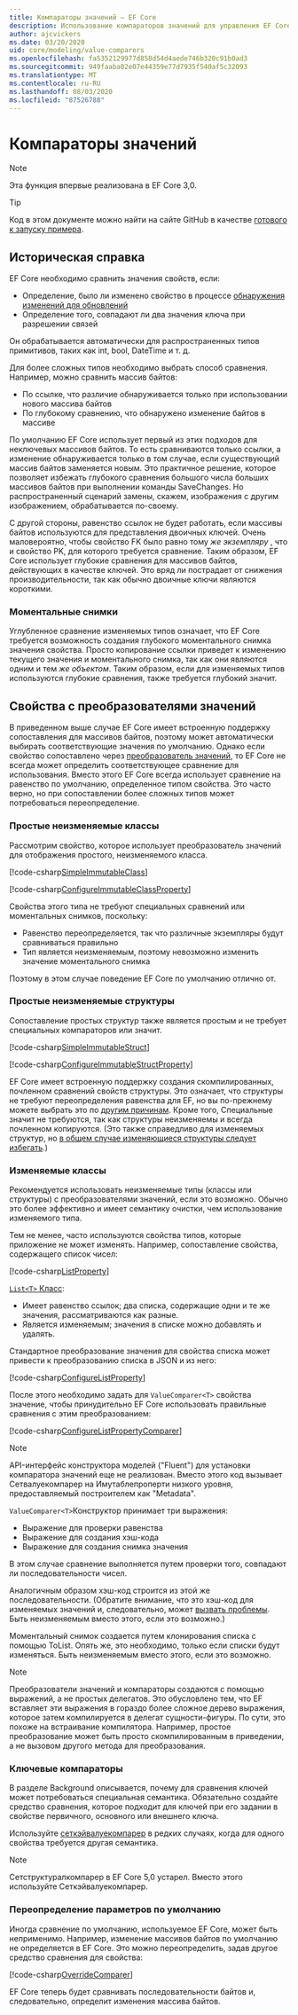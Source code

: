 ```yaml
---
title: Компараторы значений — EF Core
description: Использование компараторов значений для управления EF Core сравнения значений свойств
author: ajcvickers
ms.date: 03/20/2020
uid: core/modeling/value-comparers
ms.openlocfilehash: fa5352129977d858d54d4aede746b320c91b0ad3
ms.sourcegitcommit: 949faaba02e07e44359e77d7935f540af5c32093
ms.translationtype: MT
ms.contentlocale: ru-RU
ms.lasthandoff: 08/03/2020
ms.locfileid: "87526788"
---
```

# <a name="value-comparers"></a>Компараторы значений

> [!NOTE]  
> Эта функция впервые реализована в EF Core 3,0.

> [!TIP]  
> Код в этом документе можно найти на сайте GitHub в качестве [готового к запуску примера](https://github.com/dotnet/EntityFramework.Docs/tree/master/samples/core/Modeling/ValueConversions/).

## <a name="background"></a>Историческая справка

EF Core необходимо сравнить значения свойств, если:

* Определение, было ли изменено свойство в процессе [обнаружения изменений для обновлений](xref:core/saving/basic)
* Определение того, совпадают ли два значения ключа при разрешении связей 

Он обрабатывается автоматически для распространенных типов примитивов, таких как int, bool, DateTime и т. д.

Для более сложных типов необходимо выбрать способ сравнения.
Например, можно сравнить массив байтов:

* По ссылке, что различие обнаруживается только при использовании нового массива байтов
* По глубокому сравнению, что обнаружено изменение байтов в массиве

По умолчанию EF Core использует первый из этих подходов для неключевых массивов байтов.
То есть сравниваются только ссылки, а изменение обнаруживается только в том случае, если существующий массив байтов заменяется новым.
Это практичное решение, которое позволяет избежать глубокого сравнения большого числа больших массивов байтов при выполнении команды SaveChanges.
Но распространенный сценарий замены, скажем, изображения с другим изображением, обрабатывается по-своему.

С другой стороны, равенство ссылок не будет работать, если массивы байтов используются для представления двоичных ключей.
Очень маловероятно, чтобы свойство FK было равно тому _же экземпляру_ , что и свойство PK, для которого требуется сравнение.
Таким образом, EF Core использует глубокие сравнения для массивов байтов, действующих в качестве ключей.
Это вряд ли пострадает от снижения производительности, так как обычно двоичные ключи являются короткими.

### <a name="snapshots"></a>Моментальные снимки

Углубленное сравнение изменяемых типов означает, что EF Core требуется возможность создания глубокого моментального снимка значения свойства.
Просто копирование ссылки приведет к изменению текущего значения и моментального снимка, так как они являются одним и тем _же объектом_.
Таким образом, если для изменяемых типов используются глубокие сравнения, также требуется глубокий значит.

## <a name="properties-with-value-converters"></a>Свойства с преобразователями значений

В приведенном выше случае EF Core имеет встроенную поддержку сопоставления для массивов байтов, поэтому может автоматически выбирать соответствующие значения по умолчанию.
Однако если свойство сопоставлено через [преобразователь значений](xref:core/modeling/value-conversions), то EF Core не всегда может определить соответствующее сравнение для использования.
Вместо этого EF Core всегда использует сравнение на равенство по умолчанию, определенное типом свойства.
Это часто верно, но при сопоставлении более сложных типов может потребоваться переопределение.

### <a name="simple-immutable-classes"></a>Простые неизменяемые классы

Рассмотрим свойство, которое использует преобразователь значений для отображения простого, неизменяемого класса.

[!code-csharp[SimpleImmutableClass](../../../samples/core/Modeling/ValueConversions/MappingImmutableClassProperty.cs?name=SimpleImmutableClass)]

[!code-csharp[ConfigureImmutableClassProperty](../../../samples/core/Modeling/ValueConversions/MappingImmutableClassProperty.cs?name=ConfigureImmutableClassProperty)]

Свойства этого типа не требуют специальных сравнений или моментальных снимков, поскольку:
* Равенство переопределяется, так что различные экземпляры будут сравниваться правильно
* Тип является неизменяемым, поэтому невозможно изменить значение моментального снимка

Поэтому в этом случае поведение EF Core по умолчанию отлично от.

### <a name="simple-immutable-structs"></a>Простые неизменяемые структуры

Сопоставление простых структур также является простым и не требует специальных компараторов или значит.

[!code-csharp[SimpleImmutableStruct](../../../samples/core/Modeling/ValueConversions/MappingImmutableStructProperty.cs?name=SimpleImmutableStruct)]

[!code-csharp[ConfigureImmutableStructProperty](../../../samples/core/Modeling/ValueConversions/MappingImmutableStructProperty.cs?name=ConfigureImmutableStructProperty)]

EF Core имеет встроенную поддержку создания скомпилированных, почленном сравнений свойств структуры.
Это означает, что структуры не требуют переопределения равенства для EF, но вы по-прежнему можете выбрать это по [другим причинам](/dotnet/csharp/programming-guide/statements-expressions-operators/how-to-define-value-equality-for-a-type).
Кроме того, Специальные значит не требуются, так как структуры неизменяемы и всегда почленном копируются.
(Это также справедливо для изменяемых структур, но [в общем случае изменяющиеся структуры следует избегать](/dotnet/csharp/write-safe-efficient-code).)

### <a name="mutable-classes"></a>Изменяемые классы

Рекомендуется использовать неизменяемые типы (классы или структуры) с преобразователями значений, если это возможно.
Обычно это более эффективно и имеет семантику очистки, чем использование изменяемого типа.

Тем не менее, часто используются свойства типов, которые приложение не может изменять.
Например, сопоставление свойства, содержащего список чисел: 

[!code-csharp[ListProperty](../../../samples/core/Modeling/ValueConversions/MappingListProperty.cs?name=ListProperty)]

[ `List<T>` Класс](/dotnet/api/system.collections.generic.list-1?view=netstandard-2.1):
* Имеет равенство ссылок; два списка, содержащие одни и те же значения, рассматриваются как разные.
* Является изменяемым; значения в списке можно добавлять и удалять.

Стандартное преобразование значения для свойства списка может привести к преобразованию списка в JSON и из него:

[!code-csharp[ConfigureListProperty](../../../samples/core/Modeling/ValueConversions/MappingListProperty.cs?name=ConfigureListProperty)]

После этого необходимо задать для `ValueComparer<T>` свойства значение, чтобы принудительно EF Core использовать правильные сравнения с этим преобразованием:

[!code-csharp[ConfigureListPropertyComparer](../../../samples/core/Modeling/ValueConversions/MappingListProperty.cs?name=ConfigureListPropertyComparer)]

> [!NOTE]  
> API-интерфейс конструктора моделей ("Fluent") для установки компаратора значений еще не реализован.
> Вместо этого код вызывает Сетвалуекомпарер на Имутаблепроперти низкого уровня, предоставляемый построителем как "Metadata".

`ValueComparer<T>`Конструктор принимает три выражения:
* Выражение для проверки равенства
* Выражение для создания хэш-кода
* Выражение для создания снимка значения  

В этом случае сравнение выполняется путем проверки того, совпадают ли последовательности чисел.

Аналогичным образом хэш-код строится из этой же последовательности.
(Обратите внимание, что это хэш-код для изменяемых значений и, следовательно, может [вызвать проблемы](https://ericlippert.com/2011/02/28/guidelines-and-rules-for-gethashcode/).
Быть неизменяемым вместо этого, если это возможно.)

Моментальный снимок создается путем клонирования списка с помощью ToList.
Опять же, это необходимо, только если списки будут изменяться.
Быть неизменяемым вместо этого, если это возможно. 

> [!NOTE]  
> Преобразователи значений и компараторы создаются с помощью выражений, а не простых делегатов.
> Это обусловлено тем, что EF вставляет эти выражения в гораздо более сложное дерево выражения, которое затем компилируется в делегат сущности-фигуры.
> По сути, это похоже на встраивание компилятора.
> Например, простое преобразование может быть просто скомпилированным в приведении, а не вызовом другого метода для преобразования.    

### <a name="key-comparers"></a>Ключевые компараторы

В разделе Background описывается, почему для сравнения ключей может потребоваться специальная семантика.
Обязательно создайте средство сравнения, которое подходит для ключей при его задании в свойстве первичного, основного или внешнего ключа.

Используйте [сеткэйвалуекомпарер](/dotnet/api/microsoft.entityframeworkcore.mutablepropertyextensions.setkeyvaluecomparer?view=efcore-3.1) в редких случаях, когда для одного свойства требуется другая семантика.

> [!NOTE]  
> Сетструктуралкомпарер в EF Core 5,0 устарел.
> Вместо этого используйте Сеткэйвалуекомпарер.

### <a name="overriding-defaults"></a>Переопределение параметров по умолчанию

Иногда сравнение по умолчанию, используемое EF Core, может быть неприменимо.
Например, изменение массивов байтов по умолчанию не определяется в EF Core.
Это можно переопределить, задав другое средство сравнения для свойства: 

[!code-csharp[OverrideComparer](../../../samples/core/Modeling/ValueConversions/OverridingByteArrayComparisons.cs?name=OverrideComparer)]

EF Core теперь будет сравнивать последовательности байтов и, следовательно, определит изменения массива байтов.
